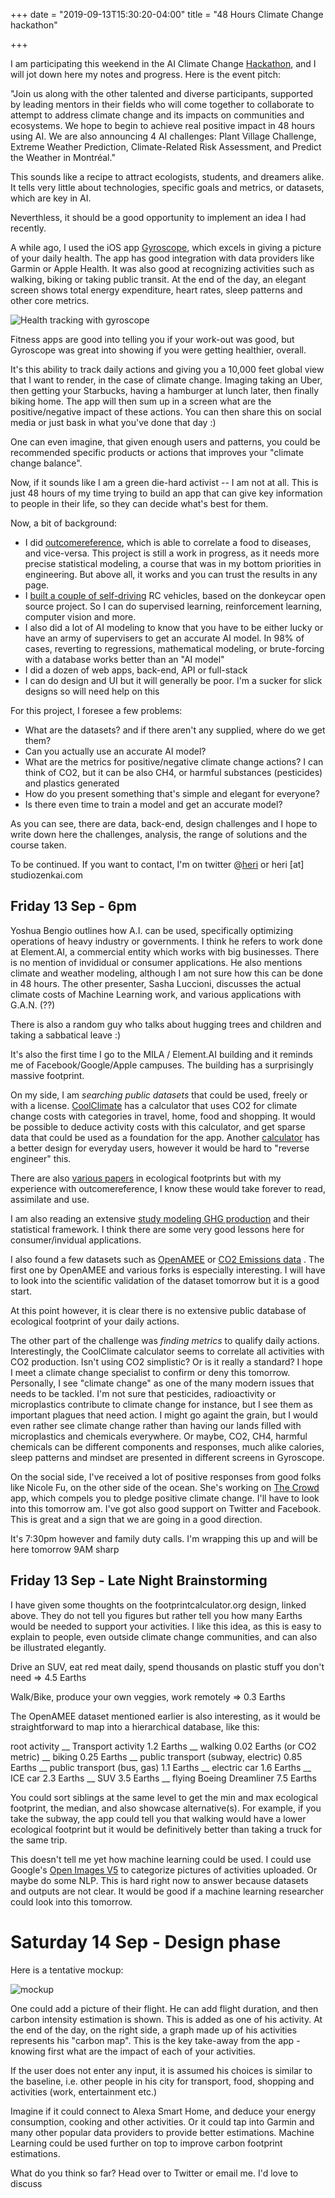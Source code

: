 +++
date = "2019-09-13T15:30:20-04:00"
title = "48 Hours Climate Change hackathon"

+++

I am participating this weekend in the AI Climate Change [Hackathon](https://www.facebook.com/events/443903349789312/), and I will jot down here my notes and progress. Here is the event pitch:

"Join us along with the other talented and diverse participants, supported by leading mentors in their fields who will come together to collaborate to attempt to address climate change and its impacts on communities and ecosystems. We hope to begin to achieve real positive impact in 48 hours using AI. We are also announcing 4 AI challenges: Plant Village Challenge, Extreme Weather Prediction, Climate-Related Risk Assessment, and Predict the Weather in Montréal."

This sounds like a recipe to attract ecologists, students, and dreamers alike. It tells very little about technologies, specific goals and metrics, or  datasets, which are key in AI.

Neverthless, it should be a good opportunity to implement an idea I had recently. 

A while ago, I used the iOS app [Gyroscope](https://gyrosco.pe), which excels in giving a picture of your daily health. The app has good integration with data providers like Garmin or Apple Health. It was also good at recognizing activities such as walking, biking or taking public transit. At the end of the day, an elegant screen shows total energy expenditure, heart rates, sleep patterns and other core metrics.

![Health tracking with gyroscope](https://brainhub.eu/blog/wp-content/uploads/2017/07/gyroscope-famous-react-native-app.jpeg "Health tracking with gyroscope")

Fitness apps are good into telling you if your work-out was good, but Gyroscope was great into showing if you were getting healthier, overall.

It's this ability to track daily actions and giving you a 10,000 feet global view that I want to render, in the case of climate change. Imaging taking an Uber, then getting your Starbucks, having a hamburger at lunch later, then finally biking home. The app will then sum up in a screen what are the positive/negative impact of these actions. You can then share this on social media or just bask in what you've done that day :)

One can even imagine, that given enough users and patterns, you could be recommended specific products or actions that improves your "climate change balance".

Now, if it sounds like I am a green die-hard activist -- I am not at all. This is just 48 hours of my time trying to build an app that can give key information to people in their life, so they can decide what's best for them.

Now, a bit of background:

* I did [outcomereference](http://outcomereference.com), which is able to correlate a food to diseases, and vice-versa. This project is still a work in progress, as it needs more precise statistical modeling, a course that was in my bottom priorities in engineering. But above all, it works and you can trust the results in any page.
* I [built a couple of self-driving](https://www.meetup.com/DIY-Robocars-Montreal-Meetup-Autonomous-cars-race/) RC vehicles, based on the donkeycar open source project. So I can do supervised learning, reinforcement learning, computer vision and more.
* I also did a lot of AI modeling to know that you have to be either lucky or have an army of supervisers to get an accurate AI model. In 98% of cases, reverting to regressions, mathematical modeling, or brute-forcing with a database works better than an "AI model"
* I did a dozen of web apps, back-end, API or full-stack
* I can do design and UI but it will generally be poor. I'm a sucker for slick designs so will need help on this

For this project, I foresee a few problems: 

* What are the datasets? and if there aren't any supplied, where do we get them?
* Can you actually use an accurate AI model?
* What are the metrics for positive/negative climate change actions? I can think of CO2, but it can be also CH4, or harmful substances (pesticides) and plastics generated
* How do you present something that's simple and elegant for everyone?
* Is there even time to train a model and get an accurate model?

As you can see, there are data, back-end, design challenges and I hope to write down here the challenges, analysis, the range of solutions and the course taken.

To be continued. If you want to contact, I'm on twitter @[heri](https://twitter.com/heri) or heri [at] studiozenkai.com

## Friday 13 Sep - 6pm 

Yoshua Bengio outlines how A.I. can be used, specifically optimizing operations of heavy industry or governments. I think he refers to work done at Element.AI, a commercial entity which works with big businesses. There is no mention of invididual or consumer applications. He also mentions climate and weather modeling, although I am not sure how this can be done in 48 hours. The other presenter, Sasha Luccioni, discusses the actual climate costs of Machine Learning work, and various applications with G.A.N. (??)

There is also a random guy who talks about hugging trees and children and taking a sabbatical leave :)

It's also the first time I go to the MILA / Element.AI building and it reminds me of Facebook/Google/Apple campuses. The building has a surprisingly massive footprint.

On my side, I am *searching public datasets* that could be used, freely or with a license. [CoolClimate](https://coolclimate.org/calculator) has a calculator that uses CO2 for climate change costs with categories in travel, home, food and shopping. It would be possible to deduce activity costs with this calculator, and get sparse data that could be used as a foundation for the app. Another [calculator](https://www.footprintcalculator.org) has a better design for everyday users, however it would be hard to "reverse engineer" this. 

There are also [various papers](https://www.academia.edu/Documents/in/Ecological_Footprint) in ecological footprints but with my experience with outcomereference, I know these would take forever to read, assimilate and use. 

I am also reading an extensive [study modeling GHG production](https://www.cdp.net/en/investor/ghg-emissions-dataset) and their statistical framework. I think there are some very good lessons here for consumer/invidual applications.

I also found a few datasets such as [OpenAMEE](https://github.com/OpenAMEE/datasets) or [CO2 Emissions data](https://github.com/Mzkarim/Exploring--CO2-Emission-Data-) . The first one by OpenAMEE and various forks is especially interesting. I will have to look into the scientific validation of the dataset tomorrow but it is a good start.

At this point however, it is clear there is no extensive public database of ecological footprint of your daily actions.

The other part of the challenge was *finding metrics* to qualify daily actions. Interestingly, the CoolClimate calculator seems to correlate all activities with CO2 production. Isn't using CO2 simplistic? Or is it really a standard? I hope I meet a climate change specialist to confirm or deny this tomorrow. Personally, I see "climate change" as one of the many modern issues that needs to be tackled. I'm not sure that pesticides, radioactivity or microplastics contribute to climate change for instance, but I see them as important plagues that need action. I might go againt the grain, but I would even rather see climate change rather than having our lands filled with microplastics and chemicals everywhere. Or maybe, CO2, CH4, harmful chemicals can be different components and responses, much alike calories, sleep patterns and mindset are presented in different screens in Gyroscope.

On the social side, I've received a lot of positive responses from good folks like Nicole Fu, on the other side of the ocean. She's working on [The Crowd](https://thecrowd.charity) app, which compels you to pledge positive climate change. I'll have to look into this tomorrow am. I've got also good support on Twitter and Facebook. This is great and a sign that we are going in a good direction.

It's 7:30pm however and family duty calls. I'm wrapping this up and will be here tomorrow 9AM sharp

## Friday 13 Sep - Late Night Brainstorming

I have given some thoughts on the footprintcalculator.org design, linked above. They do not tell you figures but rather tell you how many Earths would be needed to support your activities. I like this idea, as this is easy to explain to people, even outside climate change communities, and can also be illustrated elegantly.

Drive an SUV, eat red meat daily, spend thousands on plastic stuff you don't need => 4.5 Earths

Walk/Bike, produce your own veggies, work remotely => 0.3 Earths 

The OpenAMEE dataset mentioned earlier is also interesting, as it would be straightforward to map into a hierarchical database, like this:

root activity
\__ Transport activity 1.2 Earths
      \__ walking 0.02 Earths (or CO2 metric)
      \__ biking 0.25 Earths
      \__ public transport (subway, electric) 0.85 Earths
      \__ public transport (bus, gas) 1.1 Earths
      \__ electric car 1.6 Earths
      \__ ICE car 2.3 Earths
      \__ SUV 3.5 Earths
      \__ flying Boeing Dreamliner 7.5 Earths

You could sort siblings at the same level to get the min and max ecological footprint, the median, and also showcase alternative(s). For example, if you take the subway, the app could tell you that walking would have a lower ecological footprint but it would be definitively better than taking a truck for the same trip.

This doesn't tell me yet how machine learning could be used. I could use Google's [Open Images V5](https://storage.googleapis.com/openimages/web/index.html) to categorize pictures of activities uploaded. Or maybe do some NLP. This is hard right now to answer because datasets and outputs are not clear. It would be good if a machine learning researcher could look into this tomorrow.

# Saturday 14 Sep - Design phase

Here is a tentative mockup:

![mockup](/images/hackathon-mockup.png "[hackathon mockup]")

One could add a picture of their flight. He can add flight duration, and then carbon intensity estimation is shown. This is added as one of his activity. At the end of the day, on the right side, a graph made up of his activities represents his "carbon map". This is the key take-away from the app - knowing first what are the impact of each of your activities.

If the user does not enter any input, it is assumed his choices is similar to the baseline, i.e. other people in his city for transport, food, shopping and activities (work, entertainment etc.)

Imagine if it could connect to Alexa Smart Home, and deduce your energy consumption, cooking and other activities. Or it could tap into Garmin and many other popular data providers to provide better estimations. Machine Learning could be used further on top to improve carbon footprint estimations.

What do you think so far? Head over to Twitter or email me. I'd love to discuss